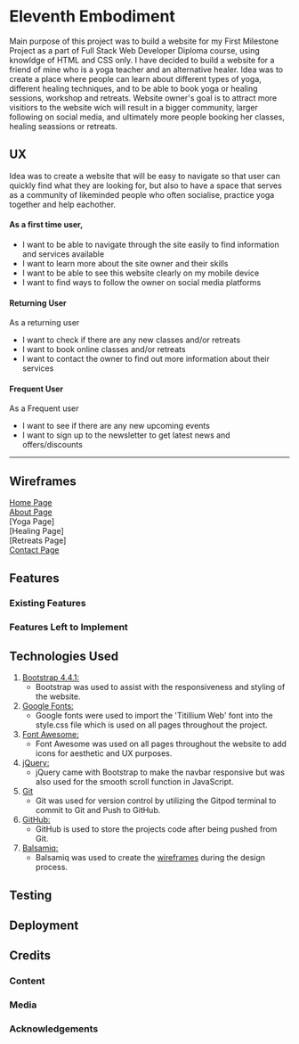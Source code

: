 # Eleventh Embodiment

Main purpose of this project was to build a website for my First Milestone Project as a part of Full Stack Web Developer Diploma course, using knowldge of HTML and CSS only.
I have decided to build a website for a friend of mine who is a yoga teacher and an alternative healer. Idea was to create a place where people can learn about different types of yoga, 
different healing techniques, and to be able to book yoga or healing sessions, workshop and retreats.
Website owner's goal is to attract more visitiors to the website wich will result in a bigger community, larger following on social media, and ultimately more people booking her classes, healing seassions or retreats.  

## UX
 
Idea was to create a website that will be easy to navigate so that user can quickly find what they are looking for, but also to have a space that serves as a community of likeminded people who often socialise, practice yoga together and help eachother. 


#### As a first time user,
* I want to be able to  navigate through the site easily to find information and services available
* I want to learn more about the site owner and their skills 
* I want to be able to see this website clearly on my mobile device
* I want to find ways to follow the owner on social media platforms


#### Returning User
  As a returning user
* I want to check if there are any new classes and/or retreats 
* I want to book online classes and/or retreats 
* I want to contact the owner to find out more information about their services

#### Frequent User
  As a Frequent user
* I want to see if there are any new upcoming events
* I want to sign up to the newsletter to get latest news and offers/discounts
---




## Wireframes 

[Home Page](https://github.com/TanYa-Go/eleventh-embodiment/tree/master/assets/wireframes)\
[About Page](https://github.com/TanYa-Go/eleventh-embodiment/blob/master/assets/wireframes/about.pdf)\
[Yoga Page]\
[Healing Page]\
[Retreats Page]\
[Contact Page](https://github.com/TanYa-Go/eleventh-embodiment/blob/master/assets/wireframes/contact.pdf)

## Features


 
### Existing Features


### Features Left to Implement


## Technologies Used

1. [Bootstrap 4.4.1:](https://getbootstrap.com/docs/4.4/getting-started/introduction/)
    - Bootstrap was used to assist with the responsiveness and styling of the website.
1. [Google Fonts:](https://fonts.google.com/)
    - Google fonts were used to import the 'Titillium Web' font into the style.css file which is used on all pages throughout the project.
1. [Font Awesome:](https://fontawesome.com/)
    - Font Awesome was used on all pages throughout the website to add icons for aesthetic and UX purposes.
1. [jQuery:](https://jquery.com/)
    - jQuery came with Bootstrap to make the navbar responsive but was also used for the smooth scroll function in JavaScript.
1. [Git](https://git-scm.com/)
    - Git was used for version control by utilizing the Gitpod terminal to commit to Git and Push to GitHub.
1. [GitHub:](https://github.com/)
    - GitHub is used to store the projects code after being pushed from Git.
1. [Balsamiq:](https://balsamiq.com/)
    - Balsamiq was used to create the [wireframes](https://github.com/) during the design process.


## Testing



## Deployment


## Credits


### Content


### Media


### Acknowledgements

